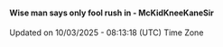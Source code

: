 #### Wise man says only fool rush in - McKidKneeKaneSir
Updated on 10/03/2025 - 08:13:18 (UTC) Time Zone
